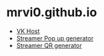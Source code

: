 # mrvi0.github.io
 
 - [VK Host](https://mrvi0.github.io/utilities/vkhost/index.html)
 - [Streamer Pop up generator](https://mrvi0.github.io/utilities/stream-qr/index.html)
 - [Streamer QR generator](https://mrvi0.github.io/utilities/stream-popup/index.html)


